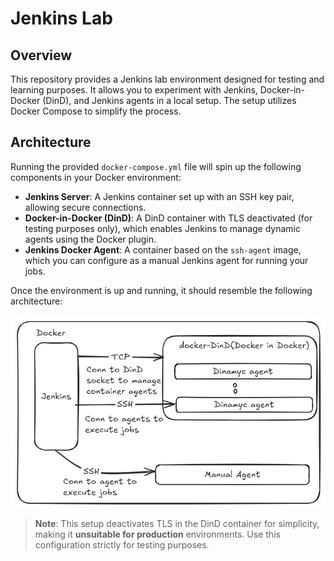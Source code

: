 # Jenkins Lab

## Overview

This repository provides a Jenkins lab environment designed for testing and learning purposes. It allows you to experiment with Jenkins, Docker-in-Docker (DinD), and Jenkins agents in a local setup. The setup utilizes Docker Compose to simplify the process.

## Architecture

Running the provided `docker-compose.yml` file will spin up the following components in your Docker environment:

- **Jenkins Server**: A Jenkins container set up with an SSH key pair, allowing secure connections.
- **Docker-in-Docker (DinD)**: A DinD container with TLS deactivated (for testing purposes only), which enables Jenkins to manage dynamic agents using the Docker plugin.
- **Jenkins Docker Agent**: A container based on the `ssh-agent` image, which you can configure as a manual Jenkins agent for running your jobs.

Once the environment is up and running, it should resemble the following architecture:

![Architecture](./imgs/lab_architecture.png)

> **Note**: This setup deactivates TLS in the DinD container for simplicity, making it **unsuitable for production** environments. Use this configuration strictly for testing purposes.
